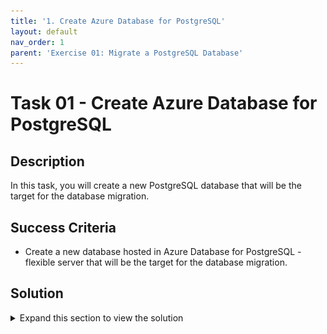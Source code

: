 ```yaml
---
title: '1. Create Azure Database for PostgreSQL'
layout: default
nav_order: 1
parent: 'Exercise 01: Migrate a PostgreSQL Database'
---
```


# Task 01 - Create Azure Database for PostgreSQL

## Description

In this task, you will create a new PostgreSQL database that will be the target for the database migration.

## Success Criteria

* Create a new database hosted in Azure Database for PostgreSQL - flexible server that will be the target for the database migration.

## Solution

<details markdown="block">
<summary>Expand this section to view the solution</summary>

1. Sign in to the [Azure Portal](https://portal.azure.com). Ensure that you're using a subscription associated with the same resources you created during the Lab setup.

1. On the **Home** page within the Azure Portal, towards the top, select **Create a resource**.

    ![Create a resource on Azure Portal Home page.](../../resources/images/lab01_01_CreateResource.png "Create a resource")

1. Within the **Search services and marketplace** field, type `PostgreSQL flexible`, press Enter, then select **Azure Database for PostgreSQL Flexible Server** in the search results.

    ![The Azure Database for PostgreSQL result shown in the marketplace.](../../resources/images/lab01_01_PostgreSQLFlexibleServer.png "Azure Database for PostgreSQL in the marketplace")

1. Select **Create**.

    ![The Flexible server option is selected with the create button highlighted.](../../resources/images/lab01_01_PostgreSQLFlexibleServerCreate.png "Flexible server resource type")

1. On the **Flexible server** pane, select the following values:

    - **Resource group**: Select the resource group that you created for this lab. Such as `terrafirm-rg`.
    - **Server name**: Enter a unique name, such as `terrafirm-postgresql-db`.
    - **Region**: Select the Azure Region that was used to create the resource group.
    - **PostgreSQL version**: `16.0`
    - **Workload Type**:Development

    ![The Flexible server pane is shown with values entered.](../../resources/images/lab01_01_PostgreSQLFlexibleServerCreate2.png "Flexible server configuration")

1. Under **Compute + storage** click **Configure server** and on the resultant pane choose
    - **General Purpose (2-96 vCores) - Balanced configuration for most common workloads**
    - In **Compute Processor** Choose **Intel**
   
    ![Configuring the Flexible server for migration](../../resources/images/lab01_01_PostgreSQLFlexibleServerCreate3.png "Flexible server settings")

    - In **High availability** Choose **Disabled (99.9% SLA)**
    - Click **Save**
    
    ![Setting the High Availability settings](../../resources/images/lab01_01_PostgreSQLFlexibleServerCreate4.png "Saving the Flexible server settings")

1. On the resultant page, under **Authentication**, set the **Authentication method** to **PostgreSQL authentication only**, set the **Admin username** and **Password** for the PostgreSQL admin account.

    ![Administrator account credentials are set.](../../resources/images/lab01_01_PostgreSQLFlexibleServerAuthentication.png "Administrator account credentials")

    > **Note**: Be sure to save the **Admin username** and **Password**, so it can be used later. A recommendation for an easy to remember Username is `pgadmin` and Password is `demo!pass123`.

1. Select **Next: Networking >**.

    ![Image with Next Networking button highlighted.](../../resources/images/lab01_01_PostgreSQLFlexibleServerNetworking.png "Next Networking button")

1. On the **Networking** tab, under **Firewall rules**, select the checkbox for **Allow public access from any Azure service within Azure to this server**.

    ![Allow public access from any Azure service within Azure to this server is checked.](../../resources/images/lab01_01_PostgreSQLFlexibleServerFirewall.png "Firewall rules")

1. Select **Review + create**.

    ![Review + create button](../../resources/images/lab01_01_PostgreSQLFlexibleServerReviewCreate.png "Review + create button")

1. Select **Create** to provision the service.

    ![The Review + create screen with Create button highlighted.](../../resources/images/lab01_01_PostgreSQLFlexibleServerCreateResource.png "Review + create screen")

1. Once provisioning has completed navigate to the **Azure Database for PostgreSQL** resource that was just created, copy and save the **Server name** for use later.

    ![The Azure Database for PostgreSQL server name is highlighted.](../../resources/images/lab01_01_PostgreSQLFlexibleServerOverview.png "Azure Database for PostgreSQL blade")

1. On the left menu pane, under **Settings** select **Databases**.

    ![Databases link is hihghlighted.](../../resources/images/lab01_01_PostgreSQLFlexibleServerDBs.png "Databases link")

1. Select **+ Add** to create a new database.

    ![Add database button is highlighted.](../../resources/images/lab01_01_PostgreSQLFlexibleServerAdd.png "Add database button")

1. On the **Create Database** pane, enter `northwind` in the **Name** field, then select **Save**. This will create a new PostgreSQL database that will be the target for the database migration.

    ![The Create database pane is shown with values entered.](../../resources/images/lab01_01_PostgreSQLFlexibleServerDBCreate.png "Create database pane")

</details>
